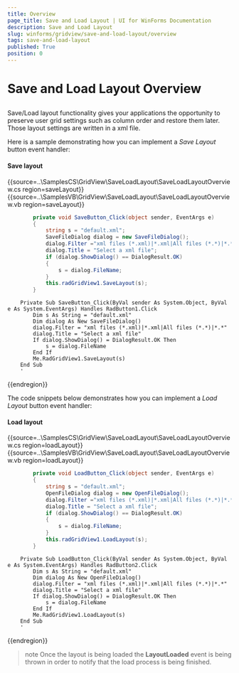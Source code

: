 ```yaml
---
title: Overview
page_title: Save and Load Layout | UI for WinForms Documentation
description: Save and Load Layout
slug: winforms/gridview/save-and-load-layout/overview
tags: save-and-load-layout
published: True
position: 0
---
```


# Save and Load Layout Overview



## 

Save/Load layout functionality gives your applications the opportunity to preserve user grid settings such as column order and restore them later. Those layout settings are written in a xml file.

Here is a sample demonstrating how you can implement a *Save Layout* button event handler:

#### Save layout

{{source=..\SamplesCS\GridView\SaveLoadLayout\SaveLoadLayoutOverview.cs region=saveLayout}} 
{{source=..\SamplesVB\GridView\SaveLoadLayout\SaveLoadLayoutOverview.vb region=saveLayout}} 

````C#
        private void SaveButton_Click(object sender, EventArgs e)
        {
            string s = "default.xml";
            SaveFileDialog dialog = new SaveFileDialog();
            dialog.Filter ="xml files (*.xml)|*.xml|All files (*.*)|*.*";
            dialog.Title = "Select a xml file";
            if (dialog.ShowDialog() == DialogResult.OK)
            {
                s = dialog.FileName;
            }
            this.radGridView1.SaveLayout(s);
        }
````
````VB.NET
    Private Sub SaveButton_Click(ByVal sender As System.Object, ByVal e As System.EventArgs) Handles RadButton1.Click
        Dim s As String = "default.xml"
        Dim dialog As New SaveFileDialog()
        dialog.Filter = "xml files (*.xml)|*.xml|All files (*.*)|*.*"
        dialog.Title = "Select a xml file"
        If dialog.ShowDialog() = DialogResult.OK Then
            s = dialog.FileName
        End If
        Me.RadGridView1.SaveLayout(s)
    End Sub
    '
````

{{endregion}} 

The code snippets below demonstrates how you can implement a *Load Layout* button event handler: 

#### Load layout

{{source=..\SamplesCS\GridView\SaveLoadLayout\SaveLoadLayoutOverview.cs region=loadLayout}} 
{{source=..\SamplesVB\GridView\SaveLoadLayout\SaveLoadLayoutOverview.vb region=loadLayout}} 

````C#
        private void LoadButton_Click(object sender, EventArgs e)
        {
            string s = "default.xml";
            OpenFileDialog dialog = new OpenFileDialog();
            dialog.Filter ="xml files (*.xml)|*.xml|All files (*.*)|*.*";
            dialog.Title = "Select a xml file";
            if (dialog.ShowDialog() == DialogResult.OK)
            {
                s = dialog.FileName;
            }
            this.radGridView1.LoadLayout(s);
        }
````
````VB.NET
    Private Sub LoadButton_Click(ByVal sender As System.Object, ByVal e As System.EventArgs) Handles RadButton2.Click
        Dim s As String = "default.xml"
        Dim dialog As New OpenFileDialog()
        dialog.Filter = "xml files (*.xml)|*.xml|All files (*.*)|*.*"
        dialog.Title = "Select a xml file"
        If dialog.ShowDialog() = DialogResult.OK Then
            s = dialog.FileName
        End If
        Me.RadGridView1.LoadLayout(s)
    End Sub
    '
````

{{endregion}} 

>note Once the layout is being loaded the __LayoutLoaded__ event is being thrown in order to notify that the load process is being finished.
>





